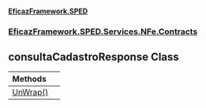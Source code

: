 #### [EficazFramework.SPED](EficazFrameworkSPED.md 'EficazFramework SPED')
### [EficazFramework.SPED.Services.NFe.Contracts](EficazFramework.SPED.Services.NFe.Contracts.md 'EficazFramework.SPED.Services.NFe.Contracts')

## consultaCadastroResponse Class

| Methods | |
| :--- | :--- |
| [UnWrap()](EficazFramework.SPED.Services.NFe.Contracts/consultaCadastroResponse/UnWrap().md 'EficazFramework.SPED.Services.NFe.Contracts.consultaCadastroResponse.UnWrap()') | |

